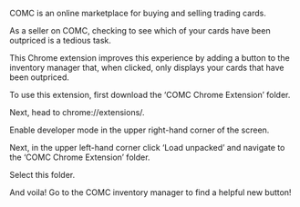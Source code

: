 COMC is an online marketplace for buying and selling trading cards.

As a seller on COMC, checking to see which of your cards have been outpriced is a tedious task.

This Chrome extension improves this experience by adding a button to the inventory manager that, when clicked, only displays your cards that have been outpriced.

To use this extension, first download the ‘COMC Chrome Extension’ folder.

Next, head to chrome://extensions/.

Enable developer mode in the upper right-hand corner of the screen.

Next, in the upper left-hand corner click ‘Load unpacked’ and navigate to the ‘COMC Chrome Extension’ folder.

Select this folder.

And voila! Go to the COMC inventory manager to find a helpful new button!


